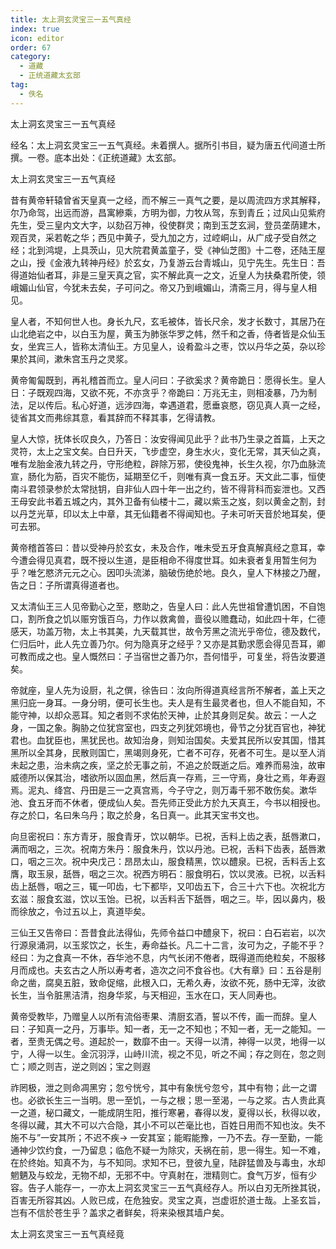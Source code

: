 ```yaml
---
title: 太上洞玄灵宝三一五气真经
index: true
icon: editor
order: 67
category:
  - 道藏
  - 正统道藏太玄部
tag:
  - 佚名
---
```


太上洞玄灵宝三一五气真经  

经名：太上洞玄灵宝三一五气真经。未着撰人。据所引书目，疑为唐五代间道士所撰。一卷。底本出处：《正统道藏》太玄部。  

太上洞玄灵宝三一五气真经  

昔有黄帝轩辕曾省天皇真一之经，而不解三一真气之要，是以周流四方求其解释，尔乃命驾，出远而游，昌寓縿乘，方明为御，力牧从驾，东到青丘；过风山见紫府先生，受三皇内文大字，以劾召万神，役使群灵；南到玉芝玄涧，登员垄荫建木，观百灵，采若乾之华；西见中黄子，受九加之方，过崆峒山，从广成子受自然之经；北到鸿堤，上具茨山，见大院君黄盖童子，受《神仙芝图》十二卷，还陆王屋之山，授《金液九转神丹经》於玄女，乃复游云台青城山，见宁先生。先生日：吾得道始仙者耳，非是三皇天真之官，实不解此真一之文，近皇人为扶桑君所使，领峨媚山仙官，今犹未去矣，子可问之。帝又乃到峨媚山，清斋三月，得与皇人相见。  

皇人者，不知何世人也。身长九尺，玄毛被体，皆长尺余，发才长数寸，其居乃在山北绝岩之中，以白玉为屋，黄玉为肺张华罗之帏，然千和之香，侍者皆是众仙玉女，坐宾三人，皆称太清仙王。方见皇人，设肴盈斗之枣，饮以丹华之英，杂以珍果於其间，漱朱宫玉丹之灵浆。  

黄帝匍匐既到，再礼稽首而立。皇人问曰：子欲奚求？黄帝跪日：愿得长生。皇人日：子既观四海，又欲不死，不亦贪乎？帝跪曰：万兆无主，则相凌暴，乃为制法，足以传后。私心好道，远涉四海，幸遇道君，愿垂哀愍，窃见真人真一之经，徒省其文而弗综其意，看其辞而不释其事，乞得请教。  

皇人大惊，抚体长叹良久，乃答日：汝安得闻见此乎？此书乃生录之首篇，上天之灵符，太上之宝文矣。白日升天，飞步虚空，身生水火，变化无常，其天仙之真，唯有龙胎金液九转之丹，守形绝粒，辟除万邪，使役鬼神，长生久视，尔乃血脉流宣，肠化为筋，百灾不能伤，延期至亿千，则唯有真一食五牙。天文此二事，恒使南斗君领录参於太常挞钥，自非仙人四十年一出之约，皆不得背科而妄泄也。又西王母安此书着五城之内，其外卫备有仙楼十二，藏以紫玉之岌，刻以黄金之割，封以丹芝光草，印以太上中章，其无仙籍者不得闻知也。子未可听天音於地耳矣，便可去邪。  

黄帝稽首答曰：昔以受神丹於玄女，未及合作，唯未受五牙食真解真经之意耳，幸今遭会得见真君，既不授以生道，是臣相命不得度世耳。如未衰者复用暂生何为乎？唯乞愍济元元之心。因叩头流涕，脑破伤绝於地。良久，皇人下林接之乃醒，告之日：子所谓真得道者也。  

又太清仙王三人见帝勤心之至，愍助之，告皇人曰：此人先世祖曾遭饥困，不自饱口，割所食之饥以赈穷饿百乌，力作以救禽兽，啬役以赡蠢动，如此四十年，仁德感天，功盖万物，太上书其美，九天载其世，故令芳黑之流光乎帝位，德及数代，仁归后叶，此人先立善乃尔。何为隐真牙之经乎？又亦是其勤求愿会得见吾耳，卿可教而成之也。皇人慨然曰：子当宿世之善乃尔，吾何惜乎，可复坐，将告汝要道矣。  

帝就座，皇人先为设厨，礼之僎，徐告曰：汝向所得道真经言所不解者，盖上天之黑归庇一身耳。一身分明，便可长生也。夫人是有生最灵者也，但人不能自知，不能守神，以却众恶耳。知之者则不求佑於天神，止於其身则足矣。故云：一人之身，一国之象。胸胁之位犹宫室也，四支之列犹郊境也，骨节之分犹百官也，神犹君也。血犹臣也，黑犹民也。故知治身，则知治国矣。夫爱其民所以安其国，惜其黑所以全其身，民散则国亡，黑竭则身死，亡者不可存，死者不可生。是以至人消未起之患，治未病之疾，坚之於无事之前，不追之於既逝之后。难养而易浊，故审威德所以保其治，嗜欲所以固血黑，然后真一存焉，三一守焉，身壮之焉，年寿遐焉。泥丸、绛宫、丹田是三一之真宫焉，今子守之，则万毒千邪不敢伤矣。漱华池、食五牙而不休者，便成仙人矣。吾先师正受此方於九天真王，今书以相授也。存之於口，名曰朱乌丹；取之於身，名日真一。此其天宝书文也。  

向旦密祝曰：东方青牙，服食青牙，饮以朝华。已祝，舌料上齿之表，舐唇漱口，满而咽之，三次。祝南方朱丹：服食朱丹，饮以丹池。已祝，舌料下齿表，舐唇漱口，咽之三次。祝中央戊己：昂昂太山，服食精黑，饮以醴泉。已祝，舌料舌上玄膺，取玉泉，舐唇，咽之三次。祝西方明石：服食明石，饮以灵液。已祝，以舌料齿上舐唇，咽之三，辄一叩齿，七下都毕，又叩齿五下，合三十六下也。次祝北方玄滋：服食玄滋，饮以玉饴。已祝，以舌料舌下舐唇，咽之三。毕，因以鼻内，极而徐放之，令过五以上，真道毕矣。  

三仙王又告帝曰：吾昔食此法得仙，先师令益口中醴泉下，祝曰：白石岩岩，以次行源泉涌洞，以玉浆饮之，长生，寿命益长。凡二十二言，汝可为之，子能不乎？经曰：为之食真一不休，吞华池不息，内气长闭不倦者，既得道而绝粒矣，不服移月而成也。夫玄古之人所以寿考者，造次之问不食谷也。《大有章》曰：五谷是削命之凿，腐臭五脏，致命促缩，此根入口，无希久寿，汝欲不死，肠中无滓，汝欲长生，当令脏黑洁清，抱身华浆，与天相迎，玉水在口，天人同寿也。  

黄帝受教毕，乃赠皇人以所有流俗枣果、清厨玄酒，誓以不传，画一而辞。皇人曰：子知真一之丹，万事毕。知一者，无一之不知也；不知一者，无一之能知。一者，至贵无偶之号。道起於一，数靡不由一。天得一以清，神得一以灵，地得一以宁，人得一以生。金沉羽浮，山峙川流，视之不见，听之不闻；存之则在，忽之则亡；顺之则吉，逆之则凶；宝之则遐  

祚罔极，泄之则命凋黑穷；忽兮恍兮，其中有象恍兮忽兮，其中有物；此一之谓也。必欲长生三一当明。思一至饥，一与之根；思一至渴，一与之浆。古人贵此真一之道，秘口藏文，一能成阴生阳，推行寒暑，春得以发，夏得以长，秋得以收，冬得以藏，其大不可以六合隐，其小不可以芒毫比也，百姓日用而不知也汝。失不施不与”一安其所；不迟不疾→ 一安其室；能暇能豫，一乃不去。存一至勤，一能通神少饮约食，一乃留息；临危不疑一为除灾，夭祸在前，思一得生。知一不难，在於终始。知真不为，与不知同。求知不已，登彼九皇，陆辟猛兽及与毒虫，水却魍魉及与蛟龙，无物不却，无邪不中。守真射在，泄精则亡。食气万岁，恒有少容。告子人能存一，一亦太上洞玄灵宝三一五气真经存人。所以白刃无所挫其锐，百害无所容其凶。人败已成，在危独安。灵宝之真，岂虚诳於道士哉。上圣玄旨，岂有不信於苍生乎？盖求之者鲜矣，将来染根其墙户矣。  

太上洞玄灵宝三一五气真经竟  
